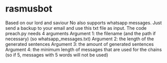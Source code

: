 # rasmusbot
Based on our lord and saviour
No also supports whatsapp messages. Just send a backup to your email and use this txt file as input.
The code preach.py needs 4 arguments
Argument 1: the filename (and the path if necessary) (so whatsapp_messages.txt)
Argument 2: the length of the generated sentences
Argument 3: the amount of generated sentences
Argument 4: the minimum length of messages that are used for the chains (so if 5, messages with 5 words will not be used)